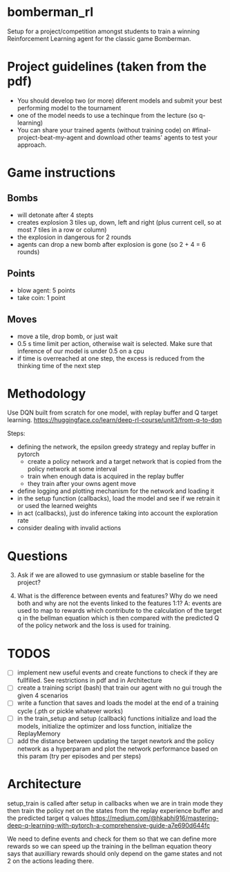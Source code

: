 # bomberman_rl
Setup for a project/competition amongst students to train a winning Reinforcement Learning agent for the classic game Bomberman.

# Project guidelines (taken from the pdf)

- You should develop two (or more) diferent models and submit your best performing model to the tournament
- one of the model needs to use a techinque from the lecture (so q-learning)
- You can share your trained agents (without training code) on #final-project-beat-my-agent and download other teams' agents to test your approach.


# Game instructions

## Bombs
- will detonate after 4 stepts
- creates explosion 3 tiles up, down, left and right (plus current cell, so at most 7 tiles in a row or column)
- the explosion in dangerous for 2 rounds
- agents can drop a new bomb after explosion is gone (so 2 + 4 = 6 rounds)

## Points
- blow agent: 5 points
- take coin: 1 point

## Moves
- move a tile, drop bomb, or just wait
- 0.5 s time limit per action, otherwise wait is selected. Make sure that inference of our model is under 0.5 on a cpu
- if time is overreached at one step, the excess is reduced from the thinking time of the next step


# Methodology

Use DQN built from scratch for one model, with replay buffer and Q target learning.
https://huggingface.co/learn/deep-rl-course/unit3/from-q-to-dqn

Steps:

- defining the network, the epsilon greedy strategy and replay buffer in pytorch
    - create a policy network and a target network that is copied from the policy network at some interval
    - train when enough data is acquired in the replay buffer
    - they train after your owns agent move
- define logging and plotting mechanism for the network and loading it
- in the setup function (callbacks), load the model and see if we retrain it or used the learned weights
- in act (callbacks), just do inference taking into account the exploration rate
- consider dealing with invalid actions

# Questions

3. Ask if we are allowed to use gymnasium or stable baseline for the project?

4. What is the difference between events and features? Why do we need both and why are not the events linked to the features 1:1?
   A: events are used to map to rewards which contribute to the calculation of the target q in the bellman equation which is then compared with the predicted Q of the policy network and the loss is used for training.

# TODOS

- [ ] implement new useful events and create functions to check if they are fullfilled. See restrictions in pdf and in Architecture
- [ ] create a training script (bash) that train our agent with no gui trough the given 4 scenarios
- [ ] write a function that saves and loads the model at the end of a training cycle (.pth or pickle whatever works)
- [ ] in the train_setup and setup (callback) functions initialize and load the models, initialize the optimizer and loss function, initialize the ReplayMemory
- [ ] add the distance between updating the target newtork and the policy network as a hyperparam and plot the network performance based on this param (try per episodes and per steps)

# Architecture

setup_train is called after setup in callbacks when we are in train mode
they then train the policy net on the states from the replay experience buffer and the predicted target q values
https://medium.com/@hkabhi916/mastering-deep-q-learning-with-pytorch-a-comprehensive-guide-a7e690d644fc

We need to define events and check for them so that we can define more rewards so we can speed up the training in the bellman equation
theory says that auxilliary rewards should only depend on the game states and not 2 on the actions leading there.